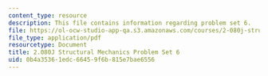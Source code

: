 ```yaml
---
content_type: resource
description: This file contains information regarding problem set 6.
file: https://ol-ocw-studio-app-qa.s3.amazonaws.com/courses/2-080j-structural-mechanics-fall-2013/0b4a35361edc66459f6b815e7bae6556_MIT2_080JF13_ProbSet_6.pdf
file_type: application/pdf
resourcetype: Document
title: 2.080J Structural Mechanics Problem Set 6
uid: 0b4a3536-1edc-6645-9f6b-815e7bae6556
---
```


